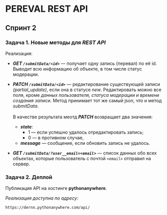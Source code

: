 # PEREVAL REST API
## Спринт 2
### Задача 1. Новые методы для _REST API_

Реализация:

* **_GET `/submitData/<id>`_** — получает одну запись (перевал) по её id.
Выводит всю информацию об объекте, в том числе статус модерации.
* **_PATCH `/submitData/<id>`_** — редактирование существующей записи _(partial_update)_, если она в статусе _new_.
Редактировать можно все поля, кроме _данных пользователя, статуса модерации и времени создания записи_.
Метод принимает тот же самый json, что и метод _submitData_.
<br><br>
В качестве результата меотд **_PATCH_** возвращает два значения:
  * _**state**_:
    * 1 — если успешно удалось отредактировать запись;
    * 0 — в противном случае,
  * _**message**_ — сообщение, если обновить запись не удалось.


* **_GET `/submitData/?user__email=<email>`_** — список данных обо всех объектах, которые пользователь с почтой `<email>` отправил на сервер.


### Задача 2. Деплой

Публикация API на хостинге **pythonanywhere**.

_Реализация доступна по адресу_:
```
https://dernn.pythonanywhere.com/api/
```
